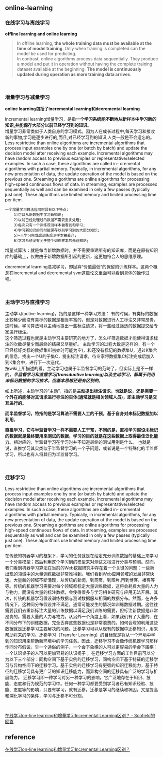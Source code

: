 ## online-learning
### 在线学习与离线学习 
**offline learning and online learning**     
> In offline learning, **the whole training data must be available at the time of model training**. Only when training is completed can the model be used for predicting.   
	In contrast, online algorithms process data sequentially. They produce a model and put it in operation without having the complete training dataset available at the beginning. **The model is continuously updated during operation as more training data arrives**.

&nbsp;
### 增量学习与减量学习
**online learning包括了incremental learning和decremental learning**  

incremental learning增量学习，是指**一个学习系统能不断地从新样本中学习新的知识,并能保存大部分以前已经学习到的知识**。  
增量学习非常类似于人类自身的学习模式。因为人在成长过程中,每天学习和接收新的事物,学习是逐步进行的,而且,对已经学习到的知识,人类一般是不会遗忘的。  
Less restrictive than online algorithms are incremental algorithms that process input examples one by one (or batch by batch) and update the decision model after receiving each example. Incremental algorithms may have random access to previous examples or representative/selected examples. In such a case, these algorithms are called in- cremental algorithms with partial memory. Typically, in incremental algorithms, for any new presentation of data, the update operation of the model is based on the previous one. Streaming algorithms are online algorithms for processing high-speed continuous flows of data. In streaming, examples are processed sequentially as well and can be examined in only a few passes (typically just one). These algorithms use limited memory and limited processing time per item.
```
一个增量学习算法应同时具有以下特点:
    1)可以从新数据中学习新知识;  
    2)以前已经处理过的数据不需要重复处理;
    3)每次只有一个训练观测样本被看到和学习;
    4)学习新知识的同时能保存以前学习到的大部分知识;
    5)—旦学习完成后训练观测样本被丢弃;
    6)学习系统没有关于整个训练样本的先验知识;
```
增量式算法：就是每当新增数据时，并不需要重建所有的知识库，而是在原有知识库的基础上，仅做由于新增数据所引起的更新，这更加符合人的思维原理。

decremental learning递减学习，即抛弃“价值最低”的保留的训练样本。这两个概念在incremental and decremental svm这篇论文里面可以看到具体的操作过程。

&nbsp;
### 主动学习与直推学习
主动学习(active learning)，指的是这样一种学习方法：
有的时候，有类标的数据比较稀少而没有类标的数据是相当丰富的，但是对数据进行人工标注又非常昂贵，这时候，学习算法可以主动地提出一些标注请求，将一些经过筛选的数据提交给专家进行标注。  
这个筛选过程也就是主动学习主要研究的地方了，怎么样筛选数据才能使得请求标注的次数尽量少而最终的结果又尽量好。
主动学习的过程大致是这样的，有一个已经标好类标的数据集K(初始时可能为空)，和还没有标记的数据集U，通过K集合的信息，找出一个U的子集C，提出标注请求，待专家将数据集C标注完成后加入到K集合中，进行下一次迭代。  
按wiki上所描述的看，主动学习也属于半监督学习的范畴了，但实际上是不一样的，***半监督学习和直推学习(transductive learning)以及主动学习，都属于利用未标记数据的学习技术，但基本思想还是有区别的***。  

如上所述，主动学习的“主动”，指的是**主动提出标注请求，也就是说，还是需要一个外在的能够对其请求进行标注的实体(通常就是相关领域人员)，即主动学习是交互进行的**。

**而半监督学习，特指的是学习算法不需要人工的干预，基于自身对未标记数据加以利用**。

**直推学习，它与半监督学习一样不需要人工干预，不同的是，直推学习假设未标记的数据就是最终要用来测试的数据，学习的目的就是在这些数据上取得最佳泛化能力**。相对应的，半监督学习在学习时并不知道最终的测试用例是什么。
也就是说，直推学习其实类似于半监督学习的一个子问题，或者说是一个特殊化的半监督学习，所以也有人将其归为半监督学习。

&nbsp;
### 迁移学习
Less restrictive than online algorithms are incremental algorithms that process input examples one by one (or batch by batch) and update the decision model after receiving each example. Incremental algorithms may have random access to previous examples or representative/selected examples. In such a case, these algorithms are called in- cremental algorithms with partial memory. Typically, in incremental algorithms, for any new presentation of data, the update operation of the model is based on the previous one. Streaming algorithms are online algorithms for processing high-speed continuous flows of data. In streaming, examples are processed sequentially as well and can be examined in only a few passes (typically just one). These algorithms use limited memory and limited processing time per item.

在传统的机器学习的框架下，学习的任务就是在给定充分训练数据的基础上来学习一个分类模型；然后利用这个学习到的模型来对测试文档进行分类与预测。然而，我们看到机器学习算法在当前的Web挖掘研究中存在着一个关键的问题：一些新出现的领域中的大量训练数据非常难得到。我们看到Web应用领域的发展非常快速。大量新的领域不断涌现，从传统的新闻，到网页，到图片,再到博客、播客等等。传统的机器学习需要对每个领域都标定大量训练数据，这将会耗费大量的人力与物力。而没有大量的标注数据，会使得很多与学习相关研究与应用无法开展。其次，传统的机器学习假设训练数据与测试数据服从相同的数据分布。然而，在许多情况下，这种同分布假设并不满足。通常可能发生的情况如训练数据过期。这往往需要我们去重新标注大量的训练数据以满足我们训练的需要，但标注新数据是非常昂贵的，需要大量的人力与物力。从另外一个角度上看，如果我们有了大量的、在不同分布下的训练数据，完全丢弃这些数据也是非常浪费的。如何合理的利用这些数据就是迁移学习主要解决的问题。迁移学习可以从现有的数据中迁移知识，用来帮助将来的学习。迁移学习（Transfer Learning）的目标就是将从一个环境中学到的知识用来帮助新环境中的学习任务。因此，迁移学习不会像传统机器学习那样作同分布假设。举一个通俗的例子，一个会下象棋的人可以更容易的学会下围棋；一个认识桌子的人可以更加容易的认识椅子；
	在迁移学习方面的工作目前可以分为以下三个部分：同构空间下基于实例的迁移学习，同构空间下基于特征的迁移学习与异构空间下的迁移学习。基于实例的迁移学习有更强的知识迁移能力，基于特征的迁移学习具有更广泛的知识迁移能力，而异构空间的迁移具有广泛的学习与扩展能力。
	迁移学习即一种学习对另一种学习的影响，它广泛地存在于知识、技能、态度和行为规范的学习中。任何一种学习都要受到学习者已有知识经验、技能、态度等的影响，只要有学习，就有迁移。迁移是学习的继续和巩固，又是提高和深化学习的条件，学习与迁移不可分割。

&nbsp;

[在线学习on-line learning和增量学习Incremental Learning区别？ - Scofield的回答](https://www.zhihu.com/question/38713098/answer/161717769)
&nbsp;
## reference
[在线学习on-line learning和增量学习Incremental Learning区别？](https://www.zhihu.com/question/38713098)
